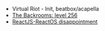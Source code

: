 - Virtual Riot - Init, beatbox/acapella
- [The Backrooms: level 256](http://backrooms-wiki.wikidot.com/level-256)
- [ReactJS-ReactOS disappointment](https://news.ycombinator.com/item?id=13665499)
